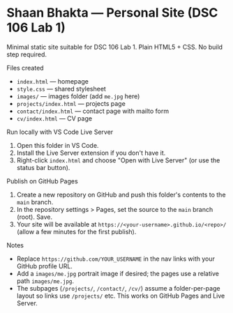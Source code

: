 # Shaan Bhakta — Personal Site (DSC 106 Lab 1)

Minimal static site suitable for DSC 106 Lab 1. Plain HTML5 + CSS. No build step required.

Files created
- `index.html` — homepage
- `style.css` — shared stylesheet
- `images/` — images folder (add `me.jpg` here)
- `projects/index.html` — projects page
- `contact/index.html` — contact page with mailto form
- `cv/index.html` — CV page

Run locally with VS Code Live Server

1. Open this folder in VS Code.
2. Install the Live Server extension if you don't have it.
3. Right-click `index.html` and choose "Open with Live Server" (or use the status bar button).

Publish on GitHub Pages

1. Create a new repository on GitHub and push this folder's contents to the `main` branch.
2. In the repository settings > Pages, set the source to the `main` branch (root). Save.
3. Your site will be available at `https://<your-username>.github.io/<repo>/` (allow a few minutes for the first publish).

Notes

- Replace `https://github.com/YOUR_USERNAME` in the nav links with your GitHub profile URL.
- Add a `images/me.jpg` portrait image if desired; the pages use a relative path `images/me.jpg`.
- The subpages (`/projects/`, `/contact/`, `/cv/`) assume a folder-per-page layout so links use `/projects/` etc. This works on GitHub Pages and Live Server.
